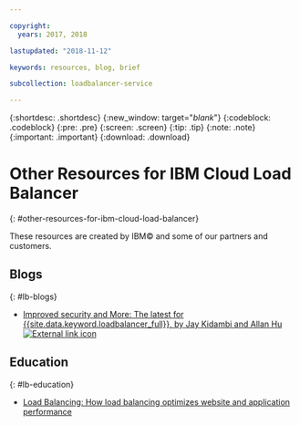 ```yaml
---

copyright:
  years: 2017, 2018

lastupdated: "2018-11-12"

keywords: resources, blog, brief

subcollection: loadbalancer-service

---
```


{:shortdesc: .shortdesc}
{:new_window: target="_blank_"}
{:codeblock: .codeblock}
{:pre: .pre}
{:screen: .screen}
{:tip: .tip}
{:note: .note}
{:important: .important}
{:download: .download}

# Other Resources for IBM Cloud Load Balancer
{: #other-resources-for-ibm-cloud-load-balancer}

These resources are created by IBM© and some of our partners and customers.

## Blogs
{: #lb-blogs}

 * [Improved security and More: The latest for {{site.data.keyword.loadbalancer_full}}, by Jay Kidambi and Allan Hu ![External link icon](../../icons/launch-glyph.svg "External link icon")](https://www.ibm.com/blogs/bluemix/2018/04/updates-cloud-load-balancer/)

## Education
{: #lb-education}

* [Load Balancing: How load balancing optimizes website and application performance](https://www.ibm.com/cloud/learn/load-balancing)
